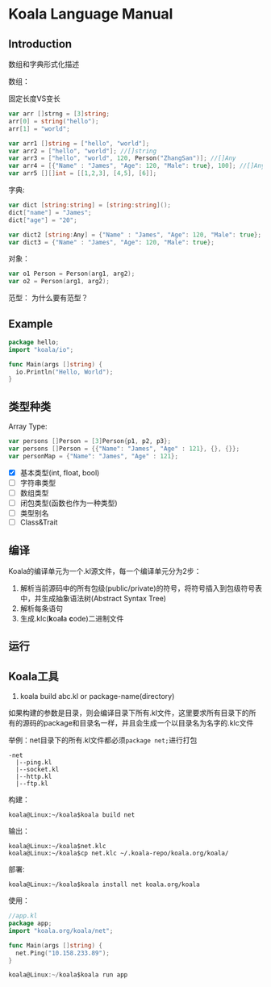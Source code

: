 # Koala Language Manual

## Introduction

数组和字典形式化描述

数组：

固定长度VS变长

```go
var arr []strng = [3]string;
arr[0] = string("hello");
arr[1] = "world";

var arr1 []string = ["hello", "world"];
var arr2 = ["hello", "world"]; //[]string
var arr3 = ["hello", "world", 120, Person("ZhangSan")]; //[]Any
var arr4 = [{"Name" : "James", "Age": 120, "Male": true}, 100]; //[]Any
var arr5 [][]int = [[1,2,3], [4,5], [6]];

```

字典:

```go
var dict [string:string] = [string:string]();
dict["name"] = "James";
dict["age"] = "20";

var dict2 [string:Any] = {"Name" : "James", "Age": 120, "Male": true};
var dict3 = {"Name" : "James", "Age": 120, "Male": true};
```

对象：

```go
var o1 Person = Person(arg1, arg2);
var o2 = Person(arg1, arg2);
```

范型：
为什么要有范型？

## Example

```go
package hello;
import "koala/io";

func Main(args []string) {
  io.Println("Hello, World");
}
```

## 类型种类

Array Type:

```go
var persons []Person = [3]Person{p1, p2, p3};
var persons []Person = {{"Name": "James", "Age" : 121}, {}, {}};
var personMap = {"Name": "James", "Age" : 121};
```

- [x] 基本类型(int, float, bool)
- [ ] 字符串类型
- [ ] 数组类型
- [ ] 闭包类型(函数也作为一种类型)
- [ ] 类型别名
- [ ] Class&Trait

## 编译

Koala的编译单元为一个.kl源文件，每一个编译单元分为2步：

1. 解析当前源码中的所有包级(public/private)的符号，将符号插入到包级符号表中，并生成抽象语法树(Abstract Syntax Tree)
2. 解析每条语句
3. 生成.klc(**k**oa**l**a **c**ode)二进制文件

## 运行

## Koala工具

1. koala build abc.kl or package-name(directory)

  如果构建的参数是目录，则会编译目录下所有.kl文件，这里要求所有目录下的所有的源码的package和目录名一样，并且会生成一个以目录名为名字的.klc文件

  举例：net目录下的所有.kl文件都必须`package net;`进行打包

    -net
      |--ping.kl
      |--socket.kl
      |--http.kl
      |--ftp.kl

  构建：

    koala@Linux:~/koala$koala build net

  输出：

    koala@Linux:~/koala$net.klc
    koala@Linux:~/koala$cp net.klc ~/.koala-repo/koala.org/koala/

  部署:

    koala@Linux:~/koala$koala install net koala.org/koala

  使用：

```go
//app.kl
package app;
import "koala.org/koala/net";

func Main(args []string) {
  net.Ping("10.158.233.89");
}

koala@Linux:~/koala$koala run app
```
